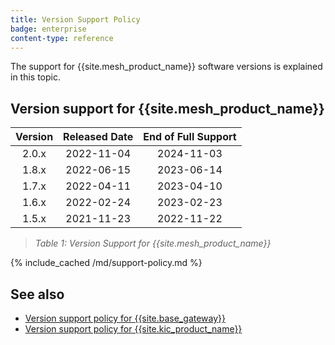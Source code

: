 ```yaml
---
title: Version Support Policy
badge: enterprise
content-type: reference
---
```


The support for {{site.mesh_product_name}} software versions is explained in this topic.


## Version support for {{site.mesh_product_name}}

| Version  | Released Date | End of Full Support |
|:--------:|:-------------:|:-------------------:|
|  2.0.x   |  2022-11-04   |     2024-11-03      |
|  1.8.x   |  2022-06-15   |     2023-06-14      |
|  1.7.x   |  2022-04-11   |     2023-04-10      |
|  1.6.x   |  2022-02-24   |     2023-02-23      |
|  1.5.x   |  2021-11-23   |     2022-11-22      |

> *Table 1: Version Support for {{site.mesh_product_name}}*

{% include_cached /md/support-policy.md %}

## See also

* [Version support policy for {{site.base_gateway}}](/gateway/latest/support-policy)
* [Version support policy for {{site.kic_product_name}}](/kubernetes-ingress-controller/latest/support-policy)
